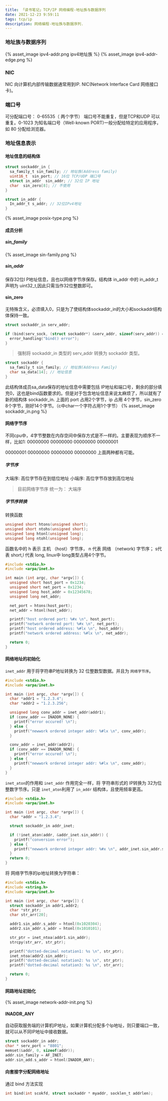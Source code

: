 ```yaml
---
title: 「读书笔记」TCP/IP 网络编程-地址族与数据序列
date: 2021-12-23 9:59:11
tags: tcp/ip
description: 网络编程-地址族与数据序列.
---
```

### 地址族与数据序列
{% asset_image ipv4-addr.png ipv4地址族 %}
{% asset_image ipv4-addr-edge.png %}

### NIC
NIC 向计算机内部传输数据通常用到IP. NIC(Network Interface Card 网络接口卡)。

### 端口号
可分配端口号： 0-65535（ 两个字节）
端口号不能重复，但是TCP和UDP 可以重复。0-1023 为知名端口号（Well-known PORT)一般分配给特定的应用程序，如 80 分配给浏览器。

### 地址信息表示

#### 地址信息的结构体
``` c
struct sockaddr_in {
  sa_family_t sin_family; // 地址族(Address family)
  uint16_t  sin_port; // 16位 TCP/UDP 端口号
  struct in_addr  sin_addr; // 32位 IP 地址
  char  sin_zero[8]; // 不使用
}

struct in_addr {
  In_addr_t s_addr; // 32位IPv4地址
}
```
{% asset_image posix-type.png %}


#### 成员分析
##### sin_family
{% asset_image sin-family.png %}


##### sin_addr
保存32位I P地址信息，且也以网络字节序保存。结构体 in_addr 中的 in_addr_t 声明为 uint32_t,因此只需当作32位整数即可。

#### sin_zero
无特殊含义，必须填入0，只是为了使结构体sockaddr_in的大小和sockaddr结构体保持一致。

``` c
struct sockaddr_in serv_addr;

if (bind(serv_sock, (struct sockaddr*) &serv_addr, sizeof(serv_addr)) == -1) {
  error_handling("bind() error");
}
```

> 强制将 sockaddr_in 类型的 serv_addr 转换为 sockaddr 类型。

``` c
struct sockaddr {
  sa_family_t sin_family; // 地址族(Address Family)
  char sa_data[14]; // 地址信息
}
```
此结构体成员sa_data保存的地址信息中需要包括 IP地址和端口号，剩余的部分填充0，这也是bind函数要求的。但是对于包含地址信息来说太麻烦了，所以就有了新的结构体 sockaddr_in.
上面的 port 占用2个字节，ip 占用 4个字节，sin_zero 8个字节，刚好14个字节。（c中char一个字符占用1个字节）
{% asset_image sockaddr_in.png %}

#### 网络字节序
不同cpu中，4字节整数在内存空间中保存方式是不一样的。主要表现为顺序不一样，比如1:
00000000 00000000 00000000 00000001

00000001 00000000 00000000 00000000
上面两种都有可能。

##### 字节序
大端序: 高位字节存在到低位地址
小端序: 高位字节存放到高位地址

> 目前网络字节序 统一为： 大端序

##### 字节序转换

转换函数
``` c
unsigned short htons(unsigned short);
unsigned short ntohs(unsigned short);
unsigned long htonl(unsigned long);
unsigned long ntohl(unsigned long);
```

函数名中的 h 表示 主机 （host）字节序， n 代表 网络 （network) 字节序；
s代表 short,l 代表 long, linux中 long类型占用4个字节。

``` c
#include <stdio.h>
#include <arpa/inet.h>

int main (int argc, char *argv[]) {
  unsigned short host_port = 0x1234;
  unsigned short net_port = 0x1234;
  unsigned long host_addr = 0x12345678;
  unsigned long net_addr;

  net_port = htons(host_port);
  net_addr = htonl(host_addr);

  printf("host ordered port: %#x \n", host_port);
  printf("network ordered port: %#x \n", net_port);
  printf("host ordered address: %#lx \n", host_addr);
  printf("network ordered address: %#lx \n", net_addr);

  return 0;
}
```

#### 网络地址的初始化
`inet_addr` 用于将字符串P地址转换为 32 位整数型数据。并且为 `网络字节序`。
``` c
#include <stdio.h>
#include <arpa/inet.h>

int main (int argc, char *argv[]) {
  char *addr1 = "1.2.3.4";
  char *addr2 = "1.2.3.256";

  unsigned long conv_addr = inet_addr(addr1);
  if (conv_addr == INADDR_NONE) {
    printf("error occured! \n");
  } else {
    printf("newwork ordered integer addr: %#lx \n", conv_addr);
  }

  conv_addr = inet_addr(addr2);
  if (conv_addr == INADDR_NONE) {
    printf("error occured! \n");
  } else {
    printf("newwork ordered integer addr: %#lx \n", conv_addr);
  }
}
```
`inet_aton`的作用和 `inet_addr` 作用完全一样，将 字符串形式的 IP转换为 32为位整数字节序。只是 `inet_aton`利用了 `in_addr` 结构体，且使用频率更高。

``` c
#include <stdio.h>
#include <arpa/inet.h>

int main (int argc, char *argv[]) {
  char *addr = "1.2.3.4";

  struct sockaddr_in addr_inet;

  if (!inet_aton(addr, &addr_inet.sin_addr)) {
    printf("conversion error");
  } else {
    printf("newwork ordered integer addr: %#x \n", addr_inet.sin_addr.s_addr);
  }
  return 0;
}
```

将 网络字节序的ip地址转换为字符串：
```c
#include <stdio.h>
#include <string.h>
#include <arpa/inet.h>

int main (int argc, char *argv[]) {
  struct sockaddr_in addr1,addr2;
  char *str_ptr;
  char str_arr[20];

  addr1.sin_addr.s_addr = htonl(0x1020304);
  addr2.sin_addr.s_addr = htonl(0x1010101);

  str_ptr = inet_ntoa(addr1.sin_addr);
  strcpy(str_arr, str_ptr);

  printf("dotted-decimal notation1: %s \n", str_ptr);
  inet_ntoa(addr2.sin_addr);
  printf("dotted-decimal notation2: %s \n", str_ptr);
  printf("dotted-decimal notation3: %s \n", str_arr);

  return 0;
}
```


#### 网路地址初始化
{% asset_image network-addr-init.png %}

#### INADDR_ANY
自动获取服务端的计算机IP地址，如果计算机分配多个Ip地址，则只要端口一致，就可以从不同IP地址中接收数据。
``` c
struct sockaddr_in addr;
char * serv_port = "8801";
memset(&addr, 0, sizeof(addr));
addr.sin_family = AF_INET;
addr.sin_add.s_addr = htonl(INADDR_ANY);
```

#### 向套接字分配网络地址
通过 bind 方法实现
``` c
int bind(int scokfd, struct sockaddr * myaddr, socklen_t addrlen);
```